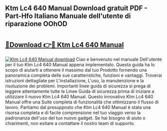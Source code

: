 ## Ktm Lc4 640 Manual Download gratuit PDF - Part-Hfo Italiano Manuale dell'utente di riparazione OOhOD

# <h2><a href="http://dfb46j.blite.top/?on=Ktm+Lc4+640+Manual">🔗Download 👉🔴 Ktm Lc4 640 Manual</a></h2>

[![Ktm Lc4 640 Manual download](https://i.imgur.com/lujVjoI.png)](http://dfb46j.blite.top/?on=Ktm+Lc4+640+Manual)
Ciao e benvenuto nel manuale Dell'utente per il tuo Ktm Lc4 640 Manual appena implementato. Questa guida ha lo scopo di aiutarti a ottenere il massimo dal tuo Prodotto fornendo una panoramica completa delle sue caratteristiche, funzioni e vantaggi. Troverai istruzioni dettagliate per L'installazione, L'uso, la manutenzione e la risoluzione dei problemi. Importanti linee guida di sicurezza si prega di leggere attentamente tutte le Linee Guida di sicurezza prima di iniziare a utilizzare il nuovo Ktm Lc4 640 Manual. Questo innovativo Ktm Lc4 640 Manual offre una Suite completa di funzionalità che ottimizzano il flusso di lavoro. Partiamo dal presupposto che Ktm Lc4 640 Manual è stata una risorsa completa e di facile comprensione nel tuo viaggio verso la padronanza dell'uso del tuo nuovo gadget. Se hai bisogno di aiuto o chiarimenti, non esitare a contattare il nostro team di supporto.

